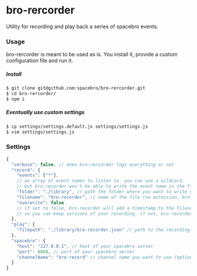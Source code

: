 # bro-rercorder

Utility for recording and play back a series of spacebro events.

### Usage

bro-rercorder is meant to be used as is. You install it, provide a custom configuration file and run it.

##### Install
```sh
$ git clone git@github.com:spacebro/bro-rercorder.git
$ cd bro-rercorder/
$ npm i
```

##### Eventually use custom settings
```sh
$ cp settings/settings.default.js settings/settings.js
$ vim settings/settings.js
```

### Settings

```js
{
  "verbose": false, // does bro-rercorder logs everything or not
  "record": {
    "events": ["*"],
    // an array of event names to listen to. you can use a wildcard,
    // but bro-recorder won't be able to write the event name in the file
    "folder": "./library", // path the folder where you want to write your files
    "filename": "bro-recorder", // name of the file (no extension, bro-record will append '.json')
    "overwrite": false
    // if set to false, bro-recorder will add a timestamp to the filename
    // so you can keep versions of your recording. if not, bro-recorder will simply overwrite the file.
  },
  "play": {
    "filepath": "./library/bro-recorder.json" // path to the recording file
  },
  "spacebro": {
    "host": "127.0.0.1", // host of your spacebro server
    "port": 8888, // port of your spacebro server
    "channelName": "bro-record" // channel name you want to use (optionnal)
  }
}
```
